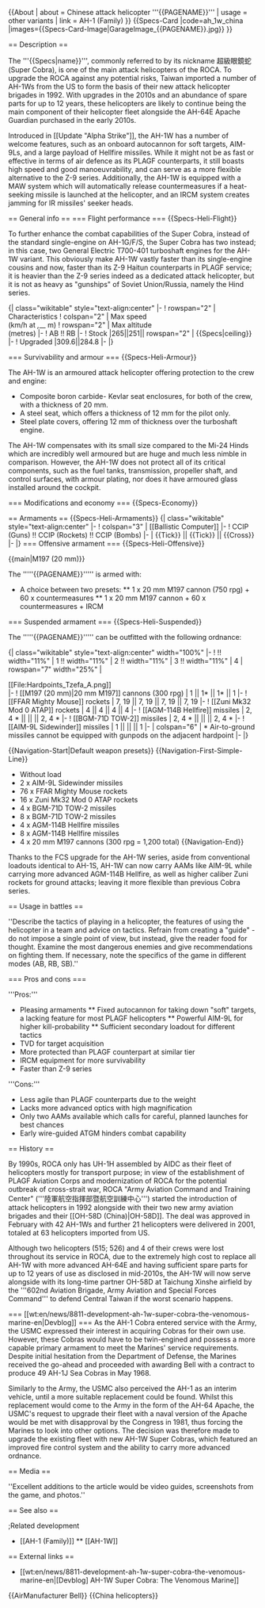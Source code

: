 {{About
| about = Chinese attack helicopter '''{{PAGENAME}}'''
| usage = other variants
| link = AH-1 (Family)
}}
{{Specs-Card
|code=ah_1w_china
|images={{Specs-Card-Image|GarageImage_{{PAGENAME}}.jpg}}
}}

== Description ==
<!-- ''In the description, the first part should be about the history of and the creation and combat usage of the helicopter, as well as its key features. In the second part, tell the reader about the helicopter in the game. Insert a screenshot of the vehicle, so that if the novice player does not remember the vehicle by name, he will immediately understand what kind of vehicle the article is talking about.'' -->
The '''{{Specs|name}}''', commonly referred to by its nickname 超級眼鏡蛇 (Super Cobra), is one of the main attack helicopters of the ROCA. To upgrade the ROCA against any potential risks, Taiwan imported a number of AH-1Ws from the US to form the basis of their new attack helicopter brigades in 1992. With upgrades in the 2010s and an abundance of spare parts for up to 12 years, these helicopters are likely to continue being the main component of their helicopter fleet alongside the AH-64E Apache Guardian purchased in the early 2010s.

Introduced in [[Update "Alpha Strike"]], the AH-1W has a number of welcome features, such as an onboard autocannon for soft targets, AIM-9Ls, and a large payload of Hellfire missiles. While it might not be as fast or effective in terms of air defence as its PLAGF counterparts, it still boasts high speed and good manoeuvrability, and can serve as a more flexible alternative to the Z-9 series. Additionally, the AH-1W is equipped with a MAW system which will automatically release countermeasures if a heat-seeking missile is launched at the helicopter, and an IRCM system creates jamming for IR missiles' seeker heads.

== General info ==
=== Flight performance ===
{{Specs-Heli-Flight}}
<!-- ''Describe how the helicopter behaves in the air. Speed, manoeuvrability, acceleration and allowable loads - these are the most important characteristics of the vehicle.'' -->
To further enhance the combat capabilities of the Super Cobra, instead of the standard single-engine on AH-1G/F/S, the Super Cobra has two instead; in this case, two General Electric T700-401 turboshaft engines for the AH-1W variant. This obviously make AH-1W vastly faster than its single-engine cousins and now, faster than its Z-9 Haitun counterparts in PLAGF service; it is heavier than the Z-9 series indeed as a dedicated attack helicopter, but it is not as heavy as "gunships" of Soviet Union/Russia, namely the Hind series.

{| class="wikitable" style="text-align:center"
|-
! rowspan="2" | Characteristics
! colspan="2" | Max speed<br>(km/h at _,___ m)
! rowspan="2" | Max altitude<br>(metres)
|-
! AB !! RB
|-
! Stock
|265||251|| rowspan="2" | {{Specs|ceiling}}
|-
! Upgraded
|309.6||284.8
|-
|}

=== Survivability and armour ===
{{Specs-Heli-Armour}}
<!-- ''Examine the survivability of the helicopter. Note how vulnerable the structure is and how secure the pilot is, whether the fuel tanks are armoured, etc. Describe the armour, if there is any, and also mention the vulnerability of other critical systems.'' -->
The AH-1W is an armoured attack helicopter offering protection to the crew and engine:

* Composite boron carbide- Kevlar seat enclosures, for both of the crew, with a thickness of 20 mm.
* A steel seat, which offers a thickness of 12 mm for the pilot only.
* Steel plate covers, offering 12 mm of thickness over the turboshaft engine.

The AH-1W compensates with its small size compared to the Mi-24 Hinds which are incredibly well armoured but are huge and much less nimble in comparison. However, the AH-1W does not protect all of its critical components, such as the fuel tanks, transmission, propeller shaft, and control surfaces, with armour plating, nor does it have armoured glass installed around the cockpit.

=== Modifications and economy ===
{{Specs-Economy}}

== Armaments ==
{{Specs-Heli-Armaments}}
{| class="wikitable" style="text-align:center"
|-
! colspan="3" | [[Ballistic Computer]]
|-
! CCIP (Guns) !! CCIP (Rockets) !! CCIP (Bombs)
|-
| {{Tick}} || {{Tick}} || {{Cross}}
|-
|}
=== Offensive armament ===
{{Specs-Heli-Offensive}}
<!-- ''Describe the offensive armament of the helicopter, if any. Describe how effective the cannons and machine guns are in battle, also what ammunition belts or drums are better to use. If there is no offensive weaponry, delete this subsection.'' -->
{{main|M197 (20 mm)}}

The '''''{{PAGENAME}}''''' is armed with:

* A choice between two presets:
** 1 x 20 mm M197 cannon (750 rpg) + 60 x countermeasures
** 1 x 20 mm M197 cannon + 60 x countermeasures + IRCM

=== Suspended armament ===
{{Specs-Heli-Suspended}}
<!-- ''Describe the helicopter's suspended armament: additional cannons under the winglets, any bombs, and rockets. Since any helicopter is essentially only a platform for suspended weaponry, this section is significant and deserves your special attention. If there is no suspended weaponry remove this subsection.'' -->

The '''''{{PAGENAME}}''''' can be outfitted with the following ordnance:

{| class="wikitable" style="text-align:center" width="100%"
|-
! !! width="11%" | 1 !! width="11%" | 2 !! width="11%" | 3 !! width="11%" | 4
| rowspan="7" width="25%" | <div class="ttx-image">[[File:Hardpoints_Tzefa_A.png]]</div>
|-
! [[M197 (20 mm)|20 mm M197]] cannons (300 rpg)
| 1 || 1* || 1* || 1
|-
! [[FFAR Mighty Mouse]] rockets
| 7, 19 || 7, 19 || 7, 19 || 7, 19
|-
! [[Zuni Mk32 Mod 0 ATAP]] rockets
| 4 || 4 || 4 || 4
|-
! [[AGM-114B Hellfire]] missiles
| 2, 4 * || || || 2, 4 *
|-
! [[BGM-71D TOW-2]] missiles
| 2, 4 * || || || 2, 4 *
|-
! [[AIM-9L Sidewinder]] missiles
| 1 || || || 1
|-
| colspan="6" | * Air-to-ground missiles cannot be equipped with gunpods on the adjacent hardpoint
|-
|}

{{Navigation-Start|Default weapon presets}}
{{Navigation-First-Simple-Line}}

* Without load
* 2 x AIM-9L Sidewinder missiles
* 76 x FFAR Mighty Mouse rockets
* 16 x Zuni Mk32 Mod 0 ATAP rockets
* 4 x BGM-71D TOW-2 missiles
* 8 x BGM-71D TOW-2 missiles
* 4 x AGM-114B Hellfire missiles
* 8 x AGM-114B Hellfire missiles
* 4 x 20 mm M197 cannons (300 rpg = 1,200 total)
{{Navigation-End}}

Thanks to the FCS upgrade for the AH-1W series, aside from conventional loadouts identical to AH-1S, AH-1W can now carry AAMs like AIM-9L while carrying more advanced AGM-114B Hellfire, as well as higher caliber Zuni rockets for ground attacks; leaving it more flexible than previous Cobra series.

== Usage in battles ==
<!-- ''Describe the tactics of playing in a helicopter, the features of using the helicopter in a team and advice on tactics. Refrain from creating a "guide" - do not impose a single point of view, but instead, give the reader food for thought. Examine the most dangerous enemies and give recommendations on fighting them. If necessary, note the specifics of the game in different modes (AB, RB, SB).'' -->
''Describe the tactics of playing in a helicopter, the features of using the helicopter in a team and advice on tactics. Refrain from creating a "guide" - do not impose a single point of view, but instead, give the reader food for thought. Examine the most dangerous enemies and give recommendations on fighting them. If necessary, note the specifics of the game in different modes (AB, RB, SB).''

=== Pros and cons ===
<!-- ''Summarise and briefly evaluate the vehicle in terms of its characteristics and combat effectiveness. Mark its pros and cons in the bulleted list. Try not to use more than 6 points for each of the characteristics. Avoid using categorical definitions such as "bad", "good" and the like - use substitutions with softer forms such as "inadequate" and "effective".'' -->'''Pros:'''

* Pleasing armaments
** Fixed autocannon for taking down "soft" targets, a lacking feature for most PLAGF helicopters
** Powerful AIM-9L for higher kill-probability
** Sufficient secondary loadout for different tactics
* TVD for target acquisition
* More protected than PLAGF counterpart at similar tier
* IRCM equipment for more survivability
* Faster than Z-9 series

'''Cons:'''

* Less agile than PLAGF counterparts due to the weight
* Lacks more advanced optics with high magnification
* Only two AAMs available which calls for careful, planned launches for best chances
* Early wire-guided ATGM hinders combat capability

== History ==
<!-- ''Describe the history of the creation and combat usage of the helicopter in more detail than in the introduction. If the historical reference turns out to be too long, take it to a separate article, taking a link to the article about the vehicle and adding a block "/History" (example: <nowiki>https://wiki.warthunder.com/(Vehicle-name)/History</nowiki>) and add a link to it here using the <code>main</code> template. Be sure to reference text and sources by using <code><nowiki><ref></ref></nowiki></code>, as well as adding them at the end of the article with <code><nowiki><references /></nowiki></code>. This section may also include the vehicle's dev blog entry (if applicable) and the in-game encyclopedia description (under <code><nowiki>=== In-game description ===</nowiki></code>, also if applicable).'' -->
By 1990s, ROCA only has UH-1H assembled by AIDC as their fleet of helicopters mostly for transport purpose; in view of the establishment of PLAGF Aviation Corps and modernization of ROCA for the potential outbreak of cross-strait war, ROCA "Army Aviation Command and Training Center" ('''陸軍航空指揮部暨航空訓練中心''') started the introduction of attack helicopters in 1992 alongside with their two new army aviation brigades and their [[OH-58D (China)|OH-58D]]. The deal was approved in February with 42 AH-1Ws and further 21 helicopters were delivered in 2001, totaled at 63 helicopters imported from US.

Although two helicopters (515; 526) and 4 of their crews were lost throughout its service in ROCA, due to the extremely high cost to replace all AH-1W with more advanced AH-64E and having sufficient spare parts for up to 12 years of use as disclosed in mid-2010s, the AH-1W will now serve alongside with its long-time partner OH-58D at Taichung Xinshe airfield by the '''602nd Aviation Brigade, Army Aviation and Special Forces Command''' to defend Central Taiwan if the worst scenario happens.

=== [[wt:en/news/8811-development-ah-1w-super-cobra-the-venomous-marine-en|Devblog]] ===
As the AH-1 Cobra entered service with the Army, the USMC expressed their interest in acquiring Cobras for their own use. However, these Cobras would have to be twin-engined and possess a more capable primary armament to meet the Marines' service requirements. Despite initial hesitation from the Department of Defense, the Marines received the go-ahead and proceeded with awarding Bell with a contract to produce 49 AH-1J Sea Cobras in May 1968.

Similarly to the Army, the USMC also perceived the AH-1 as an interim vehicle, until a more suitable replacement could be found. Whilst this replacement would come to the Army in the form of the AH-64 Apache, the USMC's request to upgrade their fleet with a naval version of the Apache would be met with disapproval by the Congress in 1981, thus forcing the Marines to look into other options. The decision was therefore made to upgrade the existing fleet with new AH-1W Super Cobras, which featured an improved fire control system and the ability to carry more advanced ordnance.

== Media ==
<!-- ''Excellent additions to the article would be video guides, screenshots from the game, and photos.'' -->
''Excellent additions to the article would be video guides, screenshots from the game, and photos.''

== See also ==
<!-- ''Links to the articles on the War Thunder Wiki that you think will be useful for the reader, for example:''
* ''reference to the series of the helicopter;''
* ''links to approximate analogues of other nations and research trees.'' -->

;Related development

* [[AH-1 (Family)]]
** [[AH-1W]]

== External links ==
<!-- ''Paste links to sources and external resources, such as:''
* ''topic on the official game forum;''
* ''other literature.'' -->

* [[wt:en/news/8811-development-ah-1w-super-cobra-the-venomous-marine-en|[Devblog] AH-1W Super Cobra: The Venomous Marine]]

{{AirManufacturer Bell}}
{{China helicopters}}